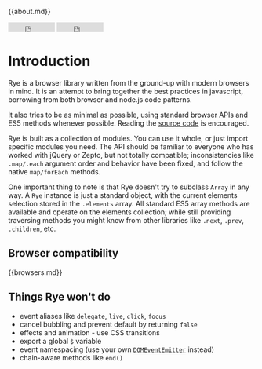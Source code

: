 {{about.md}}

<div class="buttons" aria-hidden="true">
    <iframe src="http://ghbtns.com/github-btn.html?user=ryejs&amp;repo=rye&amp;type=watch&amp;count=true&amp;size=small" allowtransparency="true" frameborder="0" scrolling="0" width="95" height="20"></iframe>
    <iframe src="http://ghbtns.com/github-btn.html?user=ryejs&amp;repo=rye&amp;type=fork&amp;count=true&amp;size=small" allowtransparency="true" frameborder="0" scrolling="0" width="95" height="20"></iframe>
</div>

Introduction
==================

Rye is a browser library written from the ground-up with modern browsers in mind. It is an attempt to bring together the best practices in javascript, borrowing from both browser and node.js code patterns. 

It also tries to be as minimal as possible, using standard browser APIs and ES5 methods whenever possible. Reading the [source code](https://github.com/ryejs/rye/tree/master/lib) is encouraged.

Rye is built as a collection of modules. You can use it whole, or just import specific modules you need. The API should be familiar to everyone who has worked with jQuery or Zepto, but not totally compatible; inconsistencies like `.map/.each` argument order and behavior have been fixed, and follow the native `map/forEach` methods.

One important thing to note is that Rye doesn't try to subclass `Array` in any way. A `Rye` instance is just a standard object, with the current elements selection stored in the `.elements` array. All standard ES5 array methods are available and operate on the elements collection; while still providing traversing methods you might know from other libraries like `.next`, `.prev`, `.children`, etc.


Browser compatibility
------------------

{{browsers.md}}


Things Rye won't do
-------------------

- event aliases like `delegate`, `live`, `click`, `focus`
- cancel bubbling and prevent default by returning `false`
- effects and animation - use CSS transitions
- export a global `$` variable
- event namespacing (use your own [`DOMEventEmitter`](#domeventemitter) instead)
- chain-aware methods like `end()`



